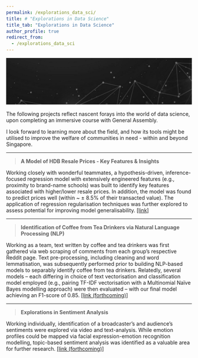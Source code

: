 ```yaml
---
permalink: /explorations_data_sci/
title: # "Explorations in Data Science"
title_tab: "Explorations in Data Science"
author_profile: true
redirect_from:
  - /explorations_data_sci
---
```


![Banner](/images/explorations-in-data-sci_banner.jpg)

The following projects reflect nascent forays into the world of data science, upon completing an immersive course with General Assembly. 

I look forward to learning more about the field, and how its tools might be utilised to improve the welfare of communities in need - within and beyond Singapore.

---

> <b>A Model of HDB Resale Prices - Key Features & Insights</b>

Working closely with wonderful teammates, a hypothesis-driven, inference-focused regression model with extensively engineered features (e.g., proximity to brand-name schools) was built to identify key features associated with higher/lower resale prices. In addition, the model was found to predict prices well (within ~ ± 8.5% of their transacted value). The application of regression regularisation techniques was further explored to assess potential for improving model generalisability. [[link]](https://github.com/joellimze/1_A-Model-of-HDB-Resale-Prices---Key-Features-Insights.git)

---

> <b>Identification of Coffee from Tea Drinkers via Natural Language Processing (NLP) </b>

Working as a team, text written by coffee and tea drinkers was first gathered via web scraping of comments from each group’s respective Reddit page. Text pre-processing, including cleaning and word lemmatisation, was subsequently performed prior to building NLP-based models to separably identify coffee from tea drinkers. Relatedly, several models – each differing in choice of text vectorisation and classification model employed (e.g., pairing TF-IDF vectorisation with a Multinomial Naïve Bayes modelling approach) were then evaluated – with our final model achieving an F1-score of 0.85. [[link (forthcoming)]](-)

---

> <b>Explorations in Sentiment Analysis</b>

Working individually, identification of a broadcaster’s and audience’s sentiments were explored via video and text-analysis. While emotion profiles could be mapped via facial expression-emotion recognition modelling, topic-based sentiment analysis was identified as a valuable area for further research. [[link (forthcoming)]](-)